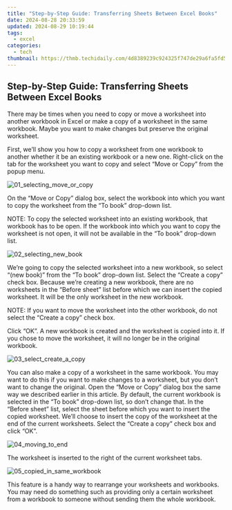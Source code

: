 ```yaml
---
title: "Step-by-Step Guide: Transferring Sheets Between Excel Books"
date: 2024-08-28 20:33:59
updated: 2024-08-29 10:19:44
tags:
  - excel
categories:
  - tech
thumbnail: https://thmb.techidaily.com/4d8389239c924325f747de29a6fa5fd56f085170de1cb456669c5929df51dc2a.jpg
---
```


## Step-by-Step Guide: Transferring Sheets Between Excel Books

There may be times when you need to copy or move a worksheet into another workbook in Excel or make a copy of a worksheet in the same workbook. Maybe you want to make changes but preserve the original worksheet.

 First, we’ll show you how to copy a worksheet from one workbook to another whether it be an existing workbook or a new one. Right-click on the tab for the worksheet you want to copy and select “Move or Copy” from the popup menu.

![01_selecting_move_or_copy](https://static1.howtogeekimages.com/wordpress/wp-content/uploads/2015/06/01_selecting_move_or_copy.png) 

 On the “Move or Copy” dialog box, select the workbook into which you want to copy the worksheet from the “To book” drop-down list.

 NOTE: To copy the selected worksheet into an existing workbook, that workbook has to be open. If the workbook into which you want to copy the worksheet is not open, it will not be available in the “To book” drop-down list.

![02_selecting_new_book](https://static1.howtogeekimages.com/wordpress/wp-content/uploads/2015/06/02_selecting_new_book.png) 

 We’re going to copy the selected worksheet into a new workbook, so select “(new book)” from the “To book” drop-down list. Select the “Create a copy” check box. Because we’re creating a new workbook, there are no worksheets in the “Before sheet” list before which we can insert the copied worksheet. It will be the only worksheet in the new workbook.

 NOTE: If you want to move the worksheet into the other workbook, do not select the “Create a copy” check box.

 Click “OK”. A new workbook is created and the worksheet is copied into it. If you chose to move the worksheet, it will no longer be in the original workbook.

![03_select_create_a_copy](https://static1.howtogeekimages.com/wordpress/wp-content/uploads/2015/06/03_select_create_a_copy.png) 

 You can also make a copy of a worksheet in the same workbook. You may want to do this if you want to make changes to a worksheet, but you don’t want to change the original. Open the “Move or Copy” dialog box the same way we described earlier in this article. By default, the current workbook is selected in the “To book” drop-down list, so don’t change that. In the “Before sheet” list, select the sheet before which you want to insert the copied worksheet. We’ll choose to insert the copy of the worksheet at the end of the current worksheets. Select the “Create a copy” check box and click “OK”.

![04_moving_to_end](https://static1.howtogeekimages.com/wordpress/wp-content/uploads/2015/06/04_moving_to_end.png) 

 The worksheet is inserted to the right of the current worksheet tabs.

![05_copied_in_same_workbook](https://static1.howtogeekimages.com/wordpress/wp-content/uploads/2015/06/05_copied_in_same_workbook.png) 

 This feature is a handy way to rearrange your worksheets and workbooks. You may need do something such as providing only a certain worksheet from a workbook to someone without sending them the whole workbook.

<ins class="adsbygoogle"
     style="display:block"
     data-ad-format="autorelaxed"
     data-ad-client="ca-pub-7571918770474297"
     data-ad-slot="1223367746"></ins>



<ins class="adsbygoogle"
     style="display:block"
     data-ad-client="ca-pub-7571918770474297"
     data-ad-slot="8358498916"
     data-ad-format="auto"
     data-full-width-responsive="true"></ins>
